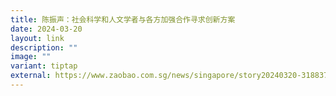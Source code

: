 ```yaml
---
title: 陈振声：社会科学和人文学者与各方加强合作寻求创新方案
date: 2024-03-20
layout: link
description: ""
image: ""
variant: tiptap
external: https://www.zaobao.com.sg/news/singapore/story20240320-3188378
---
```

